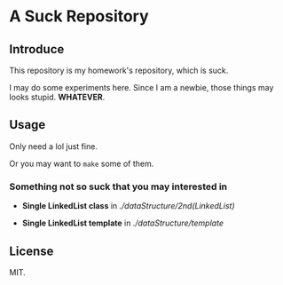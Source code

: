 <!--
 * @Author       : Daniel_Elendeer
 * @Date         : 2020-10-01 14:29:25
 * @LastEditors  : Daniel_Elendeer
 * @LastEditTime : 2020-10-02 20:35:53
 * @Description  :
-->

# A Suck Repository

## Introduce

This repository is my homework's repository, which is suck.

I may do some experiments here. Since I am a newbie, those things may looks stupid. **WHATEVER**.

## Usage

Only need a lol just fine.

Or you may want to `make` some of them.

### Something not so suck that you may interested in

- **Single LinkedList class** in *./dataStructure/2nd(LinkedList)*

- **Single LinkedList template** in *./dataStructure/template*

## License

MIT.
